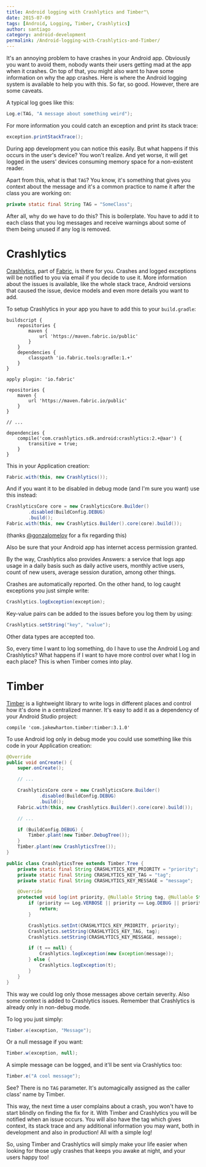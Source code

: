 ```yaml
---
title: Android logging with Crashlytics and Timber"\
date: 2015-07-09
tags: [Android, Logging, Timber, Crashlytics]
author: santiago
category: android-development
permalink: /Android-logging-with-Crashlytics-and-Timber/
---
```


It's an annoying problem to have crashes in your Android app. Obviously you want to avoid them, nobody wants their users getting mad at the app when it crashes. On top of that, you might also want to have some information on why the app crashes. Here is where the Android logging system is available to help you with this. So far, so good. However, there are some caveats.

A typical log goes like this:

```java
Log.e(TAG, "A message about something weird");
```

For more information you could catch an exception and print its stack trace:

```java
exception.printStackTrace();
```

During app development you can notice this easily. But what happens if this occurs in the user's device? You won't realize. And yet worse, it will get logged in the users' devices consuming memory space for a non-existent reader.

Apart from this, what is that `TAG`? You know, it's something that gives you context about the message and it's a common practice to name it after the class you are working on:

```java
private static final String TAG = "SomeClass";
```

After all, why do we have to do this? This is boilerplate. You have to add it to each class that you log messages and receive warnings about some of them being unused if any log is removed.

# Crashlytics

[Crashlytics](https://get.fabric.io/crashlytics), part of [Fabric](https://get.fabric.io/), is there for you. Crashes and logged exceptions will be notified to you via email if you decide to use it. More information about the issues is available, like the whole stack trace, Android versions that caused the issue, device models and even more details you want to add.

To setup Crashlytics in your app you have to add this to your `build.gradle`:

    buildscript {
        repositories {
            maven {
                url 'https://maven.fabric.io/public'
            }
        }
        dependencies {
            classpath 'io.fabric.tools:gradle:1.+'
        }
    }

    apply plugin: 'io.fabric'

    repositories {
        maven {
            url 'https://maven.fabric.io/public'
        }
    }

    // ...

    dependencies {
        compile('com.crashlytics.sdk.android:crashlytics:2.+@aar') {
            transitive = true;
        }
    }

This in your Application creation:

```java
Fabric.with(this, new Crashlytics());
```

And if you want it to be disabled in debug mode (and I'm sure you want) use this instead:

```java
CrashlyticsCore core = new CrashlyticsCore.Builder()
        .disabled(BuildConfig.DEBUG)
        .build();
Fabric.with(this, new Crashlytics.Builder().core(core).build());
```

(thanks [@gonzalomelov](https://github.com/gonzalomelov) for a fix regarding this)

Also be sure that your Android app has internet access permission granted.

By the way, Crashlytics also provides Answers: a service that logs app usage in a daily basis such as daily active users, monthly active users, count of new users, average session duration, among other things.

Crashes are automatically reported. On the other hand, to log caught exceptions you just simple write:

```java
Crashlytics.logException(exception);
```

Key-value pairs can be added to the issues before you log them by using:

```java
Crashlytics.setString("key", "value");
```

Other data types are accepted too.

So, every time I want to log something, do I have to use the Android Log and Crashlytics? What happens if I want to have more control over what I log in each place? This is when Timber comes into play.

# Timber

[Timber](https://github.com/JakeWharton/timber) is a lightweight library to write logs in different places and control how it's done in a centralized manner. It's easy to add it as a dependency of your Android Studio project:

    compile 'com.jakewharton.timber:timber:3.1.0'

To use Android log only in debug mode you could use something like this code in your Application creation:

```java
@Override
public void onCreate() {
    super.onCreate();

    // ...

    CrashlyticsCore core = new CrashlyticsCore.Builder()
            .disabled(BuildConfig.DEBUG)
            .build();
    Fabric.with(this, new Crashlytics.Builder().core(core).build());

    // ...

    if (BuildConfig.DEBUG) {
        Timber.plant(new Timber.DebugTree());
    }
    Timber.plant(new CrashlyticsTree());
}

public class CrashlyticsTree extends Timber.Tree {
    private static final String CRASHLYTICS_KEY_PRIORITY = "priority";
    private static final String CRASHLYTICS_KEY_TAG = "tag";
    private static final String CRASHLYTICS_KEY_MESSAGE = "message";

    @Override
    protected void log(int priority, @Nullable String tag, @Nullable String message, @Nullable Throwable t) {
        if (priority == Log.VERBOSE || priority == Log.DEBUG || priority == Log.INFO) {
            return;
        }

        Crashlytics.setInt(CRASHLYTICS_KEY_PRIORITY, priority);
        Crashlytics.setString(CRASHLYTICS_KEY_TAG, tag);
        Crashlytics.setString(CRASHLYTICS_KEY_MESSAGE, message);

        if (t == null) {
            Crashlytics.logException(new Exception(message));
        } else {
            Crashlytics.logException(t);
        }
    }
}
```

This way we could log only those messages above certain severity. Also some context is added to Crashlytics issues. Remember that Crashlytics is already only in non-debug mode.

To log you just simply:

```java
Timber.e(exception, "Message");
```

Or a null message if you want:

```java
Timber.w(exception, null);
```

A simple message can be logged, and it'll be sent via Crashlytics too:

```java
Timber.e("A cool message");
```

See? There is no `TAG` parameter. It's automagically assigned as the caller class' name by Timber.

This way, the next time a user complains about a crash, you won't have to start blindly on finding the fix for it. With Timber and Crashlytics you will be notified when an issue occurs. You will also have the tag which gives context, its stack trace and any additional information you may want, both in development and also in production! All with a simple log!

So, using Timber and Crashlytics will simply make your life easier when looking for those ugly crashes that keeps you awake at night, and your users happy too!
